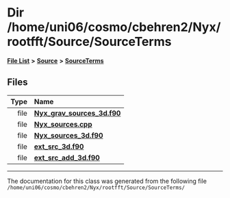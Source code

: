 
# Dir /home/uni06/cosmo/cbehren2/Nyx/rootfft/Source/SourceTerms


[**File List**](files.md) **>** [**Source**](dir_74389ed8173ad57b461b9d623a1f3867.md) **>** [**SourceTerms**](dir_7c1c0d2e2a0285e12a54f57a60f809aa.md)











## Files

| Type | Name |
| ---: | :--- |
| file | [**Nyx\_grav\_sources\_3d.f90**](Nyx__grav__sources__3d_8f90.md) <br> |
| file | [**Nyx\_sources.cpp**](Nyx__sources_8cpp.md) <br> |
| file | [**Nyx\_sources\_3d.f90**](Nyx__sources__3d_8f90.md) <br> |
| file | [**ext\_src\_3d.f90**](ext__src__3d_8f90.md) <br> |
| file | [**ext\_src\_add\_3d.f90**](ext__src__add__3d_8f90.md) <br> |


















------------------------------
The documentation for this class was generated from the following file `/home/uni06/cosmo/cbehren2/Nyx/rootfft/Source/SourceTerms/`